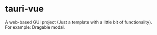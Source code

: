 # tauri-vue
A web-based GUI project (Just a template with a little bit of functionality). For example: Dragable modal.
